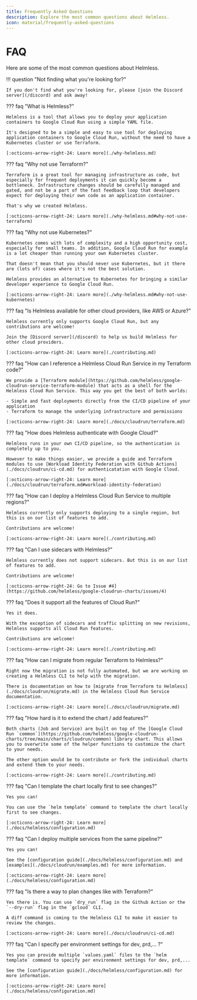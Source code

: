 ```yaml
---
title: Frequently Asked Questions
description: Explore the most common questions about Helmless.
icon: material/frequently-asked-questions
---
```


# FAQ

Here are some of the most common questions about Helmless.

!!! question "Not finding what you're looking for?"

    If you don't find what you're looking for, please [join the Discord server](/discord) and ask away!

??? faq "What is Helmless?"

    Helmless is a tool that allows you to deploy your application containers to Google Cloud Run using a simple YAML file.

    It's designed to be a simple and easy to use tool for deploying application containers to Google Cloud Run, without the need to have a Kubernetes cluster or use Terraform.

    [:octicons-arrow-right-24: Learn more](./why-helmless.md)

??? faq "Why not use Terraform?"

    Terraform is a great tool for managing infrastructure as code, but especially for frequent deployments it can quickly become a bottleneck. Infrastructure changes should be carefully managed and gated, and not be a part of the fast feedback loop that developers expect for deploying their own code as an application container.

    That's why we created Helmless.

    [:octicons-arrow-right-24: Learn more](./why-helmless.md#why-not-use-terraform)

??? faq "Why not use Kubernetes?"

    Kubernetes comes with lots of complexity and a high opportunity cost, especially for small teams. In addition, Google Cloud Run for example is a lot cheaper than running your own Kubernetes cluster.

    That doesn't mean that you should never use Kubernetes, but it there are (lots of) cases where it's not the best solution.

    Helmless provides an alternative to Kubernetes for bringing a similar developer experience to Google Cloud Run.

    [:octicons-arrow-right-24: Learn more](./why-helmless.md#why-not-use-kubernetes)

??? faq "Is Helmless available for other cloud providers, like AWS or Azure?"

    Helmless currently only supports Google Cloud Run, but any contributions are welcome!

    Join the [Discord server](/discord) to help us build Helmless for other cloud providers.

    [:octicons-arrow-right-24: Learn more](./contributing.md)

??? faq "How can I reference a Helmless Cloud Run Service in my Terraform code?"

    We provide a [Terraform module](https://github.com/helmless/google-cloudrun-service-terraform-module) that acts as a shell for the Helmless Cloud Run Service. This way you get the best of both worlds:

    - Simple and fast deployments directly from the CI/CD pipeline of your application
    - Terraform to manage the underlying infrastructure and permissions

    [:octicons-arrow-right-24: Learn more](./docs/cloudrun/terraform.md)

??? faq "How does Helmless authenticate with Google Cloud?"

    Helmless runs in your own CI/CD pipeline, so the authentication is completely up to you.

    However to make things easier, we provide a guide and Terraform modules to use [Workload Identity Federation with Github Actions](./docs/cloudrun/ci-cd.md) for authenticatation with Google Cloud.

    [:octicons-arrow-right-24: Learn more](./docs/cloudrun/terraform.md#workload-identity-federation)

??? faq "How can I deploy a Helmless Cloud Run Service to multiple regions?"

    Helmless currently only supports deploying to a single region, but this is on our list of features to add.

    Contributions are welcome!

    [:octicons-arrow-right-24: Learn more](./contributing.md)

??? faq "Can I use sidecars with Helmless?"

    Helmless currently does not support sidecars. But this is on our list of features to add.

    Contributions are welcome!

    [:octicons-arrow-right-24: Go to Issue #4](https://github.com/helmless/google-cloudrun-charts/issues/4)

??? faq "Does it support all the features of Cloud Run?"

    Yes it does.

    With the exception of sidecars and traffic splitting on new revisions, Helmless supports all Cloud Run features.

    Contributions are welcome!

    [:octicons-arrow-right-24: Learn more](./contributing.md)

??? faq "How can I migrate from regular Terraform to Helmless?"

    Right now the migration is not fully automated, but we are working on creating a Helmless CLI to help with the migration.

    There is documentation on how to [migrate from Terraform to Helmless](./docs/cloudrun/migrate.md) in the Helmless Cloud Run Service documentation.

    [:octicons-arrow-right-24: Learn more](./docs/cloudrun/migrate.md)

??? faq "How hard is it to extend the chart / add features?"

    Both charts (Job and Service) are built on top of the [Google Cloud Run `common`](https://github.com/helmless/google-cloudrun-charts/tree/main/charts/cloudrun/common) library chart. This allows you to overwrite some of the helper functions to customize the chart to your needs.

    The other option would be to contribute or fork the individual charts and extend them to your needs.

    [:octicons-arrow-right-24: Learn more](./contributing.md)

??? faq "Can I template the chart locally first to see changes?"

    Yes you can!

    You can use the `helm template` command to template the chart locally first to see changes.

    [:octicons-arrow-right-24: Learn more](./docs/helmless/configuration.md)

??? faq "Can I deploy multiple services from the same pipeline?"

    Yes you can!

    See the [configuration guide](./docs/helmless/configuration.md) and [examples](./docs/cloudrun/examples.md) for more information.

    [:octicons-arrow-right-24: Learn more](./docs/helmless/configuration.md)

??? faq "Is there a way to plan changes like with Terraform?"

    Yes there is. You can use `dry_run` flag in the Github Action or the `--dry-run` flag in the `gcloud` CLI.

    A diff command is coming to the Helmless CLI to make it easier to review the changes.

    [:octicons-arrow-right-24: Learn more](./docs/cloudrun/ci-cd.md)

??? faq "Can I specify per environment settings for dev, prd,... ?"

    Yes you can provide multiple `values.yaml` files to the `helm template` command to specify per environment settings for dev, prd,...

    See the [configuration guide](./docs/helmless/configuration.md) for more information.

    [:octicons-arrow-right-24: Learn more](./docs/helmless/configuration.md)
